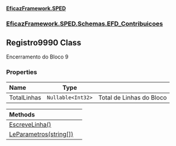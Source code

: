 #### [EficazFramework.SPED](EficazFrameworkSPED.md 'EficazFramework SPED')
### [EficazFramework.SPED.Schemas.EFD_Contribuicoes](EficazFramework.SPED.Schemas.EFD_Contribuicoes.md 'EficazFramework.SPED.Schemas.EFD_Contribuicoes')

## Registro9990 Class

Encerramento do Bloco 9
### Properties

| Name | Type | |
| :--- | :---: | :--- |
| TotalLinhas | `Nullable<Int32>` | Total de Linhas do Bloco |

| Methods | |
| :--- | :--- |
| [EscreveLinha()](EficazFramework.SPED.Schemas.EFD_Contribuicoes/Registro9990/EscreveLinha().md 'EficazFramework.SPED.Schemas.EFD_Contribuicoes.Registro9990.EscreveLinha()') | |
| [LeParametros(string[])](EficazFramework.SPED.Schemas.EFD_Contribuicoes/Registro9990/LeParametros(string[]).md 'EficazFramework.SPED.Schemas.EFD_Contribuicoes.Registro9990.LeParametros(string[])') | |

